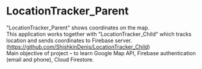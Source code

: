 # LocationTracker_Parent
 "LocationTracker_Parent" shows coordinates on the map.<br />
 This application works together with "LocationTracker_Child" which tracks location and sends coordinates to Firebase server.
 (https://github.com/ShishkinDenis/LocationTracker_Child) <br />
 Main objective of project – to learn Google Map API, Firebase authentication (email and phone), Cloud Firestore.
